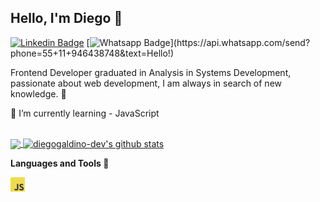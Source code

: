 <!--
**diegogaldino-dev/diegogaldino-dev** is a ✨ _special_ ✨ repository because its `README.md` (this file) appears on your GitHub profile.

Here are some ideas to get you started:

- 🔭 I’m currently working on ...
- 🌱 I’m currently learning ...
- 👯 I’m looking to collaborate on ...
- 🤔 I’m looking for help with ...
- 💬 Ask me about ...
- 📫 How to reach me: ...
- 😄 Pronouns: ...
- ⚡ Fun fact: ...
-->

## Hello, I'm Diego :vulcan_salute:
[![Linkedin Badge](https://img.shields.io/badge/-LinkedIn-blue?style=flat-square&logo=Linkedin&logoColor=white&link=https://https://www.linkedin.com/in/diego-galdino-7825a9172/)](https://www.linkedin.com/in/diego-galdino-7825a9172/) [![Whatsapp Badge](https://img.shields.io/badge/-Whatsapp-4CA143?style=flat-square&labelColor=4CA143&logo=whatsapp&logoColor=white&link=https://api.whatsapp.com/send?phone=seu_telefone_55+DDD+número_de_telefone&text=Hello!)](https://api.whatsapp.com/send?phone=55+11+946438748&text=Hello!)


Frontend Developer graduated in Analysis in Systems Development, passionate about web development, I am always in search of new knowledge. :rocket:

🌱 I’m currently learning - JavaScript

<br/>
<a href="#" onclick="return false;">
  <img align="center" src="https://github-readme-stats.vercel.app/api/top-langs/?username=diegogaldino-dev&theme=tokyonight&count_private=true&hide=jupyter%20notebook,asp,css&langs_count=10" />
</a>

<a href="#" onclick="return false;">
  <img align="center" src="https://github-readme-stats.vercel.app/api?username=diegogaldino-dev&show_icons=true&theme=tokyonight&line_height=27&count_private=true&hide_rank=true" alt="diegogaldino-dev's github stats" />
</a>
<br>

**Languages and Tools  :pushpin:**

<img src="https://raw.githubusercontent.com/github/explore/80688e429a7d4ef2fca1e82350fe8e3517d3494d/topics/javascript/javascript.png" width="23"> 
